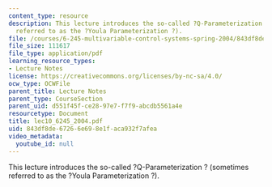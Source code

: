 ```yaml
---
content_type: resource
description: This lecture introduces the so-called ?Q-Parameterization ? (sometimes
  referred to as the ?Youla Parameterization ?).
file: /courses/6-245-multivariable-control-systems-spring-2004/843df8de67266e698e1faca932f7afea_lec10_6245_2004.pdf
file_size: 111617
file_type: application/pdf
learning_resource_types:
- Lecture Notes
license: https://creativecommons.org/licenses/by-nc-sa/4.0/
ocw_type: OCWFile
parent_title: Lecture Notes
parent_type: CourseSection
parent_uid: d551f45f-ce28-97e7-f7f9-abcdb5561a4e
resourcetype: Document
title: lec10_6245_2004.pdf
uid: 843df8de-6726-6e69-8e1f-aca932f7afea
video_metadata:
  youtube_id: null
---
```

This lecture introduces the so-called ?Q-Parameterization ? (sometimes referred to as the ?Youla Parameterization ?).
